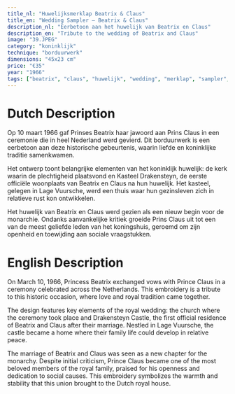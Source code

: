 ```yaml
---
title_nl: "Huwelijksmerklap Beatrix & Claus"
title_en: "Wedding Sampler – Beatrix & Claus"
description_nl: "Eerbetoon aan het huwelijk van Beatrix en Claus"
description_en: "Tribute to the wedding of Beatrix and Claus"
image: "39.JPEG"
category: "koninklijk"
technique: "borduurwerk"
dimensions: "45x23 cm"
price: "€35"
year: "1966"
tags: ["beatrix", "claus", "huwelijk", "wedding", "merklap", "sampler", "drakensteyn", "koninklijk", "royal", "1966", "maart", "march"]
---
```


# Dutch Description

Op 10 maart 1966 gaf Prinses Beatrix haar jawoord aan Prins Claus in een ceremonie die in heel Nederland werd gevierd. Dit borduurwerk is een eerbetoon aan deze historische gebeurtenis, waarin liefde en koninklijke traditie samenkwamen.

Het ontwerp toont belangrijke elementen van het koninklijk huwelijk: de kerk waarin de plechtigheid plaatsvond en Kasteel Drakensteyn, de eerste officiële woonplaats van Beatrix en Claus na hun huwelijk. Het kasteel, gelegen in Lage Vuursche, werd een thuis waar hun gezinsleven zich in relatieve rust kon ontwikkelen.

Het huwelijk van Beatrix en Claus werd gezien als een nieuw begin voor de monarchie. Ondanks aanvankelijke kritiek groeide Prins Claus uit tot een van de meest geliefde leden van het koningshuis, geroemd om zijn openheid en toewijding aan sociale vraagstukken.

# English Description

On March 10, 1966, Princess Beatrix exchanged vows with Prince Claus in a ceremony celebrated across the Netherlands. This embroidery is a tribute to this historic occasion, where love and royal tradition came together.

The design features key elements of the royal wedding: the church where the ceremony took place and Drakensteyn Castle, the first official residence of Beatrix and Claus after their marriage. Nestled in Lage Vuursche, the castle became a home where their family life could develop in relative peace.

The marriage of Beatrix and Claus was seen as a new chapter for the monarchy. Despite initial criticism, Prince Claus became one of the most beloved members of the royal family, praised for his openness and dedication to social causes. This embroidery symbolizes the warmth and stability that this union brought to the Dutch royal house.
